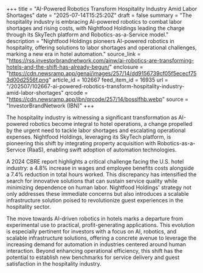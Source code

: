 +++
title = "AI-Powered Robotics Transform Hospitality Industry Amid Labor Shortages"
date = "2025-07-14T15:25:20Z"
draft = false
summary = "The hospitality industry is embracing AI-powered robotics to combat labor shortages and rising costs, with Nightfood Holdings leading the charge through its SkyTech platform and Robotics-as-a-Service model."
description = "Nightfood Holdings pioneers AI-powered robotics in hospitality, offering solutions to labor shortages and operational challenges, marking a new era in hotel automation."
source_link = "https://rss.investorbrandnetwork.com/ainw/ai-robotics-are-transforming-hotels-and-the-shift-has-already-begun/"
enclosure = "https://cdn.newsramp.app/genai/images/257/14/dd9156739cf05f5ececf753d00d2556f.png"
article_id = 102667
feed_item_id = 16935
url = "/202507/102667-ai-powered-robotics-transform-hospitality-industry-amid-labor-shortages"
qrcode = "https://cdn.newsramp.app/ibn/qrcode/257/14/bosslfhb.webp"
source = "InvestorBrandNetwork (IBN)"
+++

<p>The hospitality industry is witnessing a significant transformation as AI-powered robotics become integral to hotel operations, a change propelled by the urgent need to tackle labor shortages and escalating operational expenses. Nightfood Holdings, leveraging its SkyTech platform, is pioneering this shift by integrating property acquisition with Robotics-as-a-Service (RaaS), enabling swift adoption of automation technologies.</p><p>A 2024 CBRE report highlights a critical challenge facing the U.S. hotel industry: a 4.8% increase in wages and employee benefits costs alongside a 7.4% reduction in total hours worked. This discrepancy has intensified the search for innovative solutions that can sustain service quality while minimizing dependence on human labor. Nightfood Holdings' strategy not only addresses these immediate concerns but also introduces a scalable infrastructure solution poised to revolutionize guest experiences in the hospitality sector.</p><p>The move towards AI-driven robotics in hotels marks a departure from experimental use to practical, profit-generating applications. This evolution is especially pertinent for investors with a focus on AI, robotics, and scalable infrastructure solutions, offering a concrete avenue to leverage the increasing demand for automation in industries centered around human interaction. Beyond enhancing operational efficiency, this shift has the potential to establish new benchmarks for service delivery and guest satisfaction in the hospitality industry.</p>